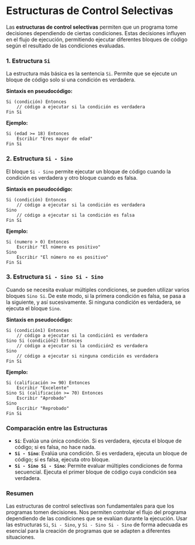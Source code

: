 # **Estructuras de Control Selectivas**

Las **estructuras de control selectivas** permiten que un programa tome decisiones dependiendo de ciertas condiciones. Estas decisiones influyen en el flujo de ejecución, permitiendo ejecutar diferentes bloques de código según el resultado de las condiciones evaluadas.

### **1. Estructura `Si`**

La estructura más básica es la sentencia `Si`. Permite que se ejecute un bloque de código solo si una condición es verdadera.

**Sintaxis en pseudocódigo:**

```
Si (condición) Entonces
    // código a ejecutar si la condición es verdadera
Fin Si
```

**Ejemplo:**

```
Si (edad >= 18) Entonces
    Escribir "Eres mayor de edad"
Fin Si
```

### **2. Estructura `Si - Sino`**

El bloque `Si - Sino` permite ejecutar un bloque de código cuando la condición es verdadera y otro bloque cuando es falsa.

**Sintaxis en pseudocódigo:**

```
Si (condición) Entonces
    // código a ejecutar si la condición es verdadera
Sino
    // código a ejecutar si la condición es falsa
Fin Si
```

**Ejemplo:**

```
Si (numero > 0) Entonces
    Escribir "El número es positivo"
Sino
    Escribir "El número no es positivo"
Fin Si
```

### **3. Estructura `Si - Sino Si - Sino`**

Cuando se necesita evaluar múltiples condiciones, se pueden utilizar varios bloques `Sino Si`. De este modo, si la primera condición es falsa, se pasa a la siguiente, y así sucesivamente. Si ninguna condición es verdadera, se ejecuta el bloque `Sino`.

**Sintaxis en pseudocódigo:**

```
Si (condición1) Entonces
    // código a ejecutar si la condición1 es verdadera
Sino Si (condición2) Entonces
    // código a ejecutar si la condición2 es verdadera
Sino
    // código a ejecutar si ninguna condición es verdadera
Fin Si
```

**Ejemplo:**

```
Si (calificación >= 90) Entonces
    Escribir "Excelente"
Sino Si (calificación >= 70) Entonces
    Escribir "Aprobado"
Sino
    Escribir "Reprobado"
Fin Si
```

### **Comparación entre las Estructuras**

- **`Si`**: Evalúa una única condición. Si es verdadera, ejecuta el bloque de código; si es falsa, no hace nada.
- **`Si - Sino`**: Evalúa una condición. Si es verdadera, ejecuta un bloque de código; si es falsa, ejecuta otro bloque.
- **`Si - Sino Si - Sino`**: Permite evaluar múltiples condiciones de forma secuencial. Ejecuta el primer bloque de código cuya condición sea verdadera.

### **Resumen**

Las estructuras de control selectivas son fundamentales para que los programas tomen decisiones. Nos permiten controlar el flujo del programa dependiendo de las condiciones que se evalúan durante la ejecución. Usar las estructuras `Si`, `Si - Sino`, y `Si - Sino Si - Sino` de forma adecuada es esencial para la creación de programas que se adapten a diferentes situaciones.
